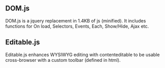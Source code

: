 ## DOM.js
DOM.js is a jquery replacement in 1.4KB of js (minified). It includes functions for On load, Selectors, Events, Each, Show/Hide, Ajax etc.

## Editable.js
Editable.js enhances WYSIWYG editing with contenteditable to be usable cross-browser with a custom toolbar (defined in html). 
